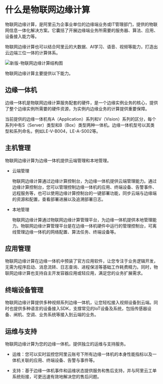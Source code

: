 什么是物联网边缘计算 
===============================

物联网边缘计算，是阿里云为企事业单位的边缘端业务或IT管理部门，提供的物联网信息一体化解决方案。它囊括了开展边缘端业务所需要的服务器、算法、应用、设备接入能力等。

物联网边缘计算也可以结合阿里云的大数据、AI学习、语音、视频等能力，打造出云边端三位一体的计算体系。

![新版-物联网边缘计算结构图](https://static-aliyun-doc.oss-accelerate.aliyuncs.com/assets/img/zh-CN/9601564061/p175385.png)

物联网边缘计算主要提供以下能力。

边缘一体机 
--------------------------

边缘一体机是物联网边缘计算服务配套的硬件，是一个边缘实例业务的核心，提供了整个边缘实例所需要的硬件资源，为实例内边缘业务的计算提供重要保障。

当前提供的边缘一体机有A（Application）系列和V（Vision）系列的区分，每个系列中有S（Server）类型和B（Box）类型两种一体机。边缘一体机型号以其类型和系列命名，例如LE-V-B004，LE-A-S002等。

主机管理 
-------------------------

物联网边缘计算为边缘一体机提供云端管理和本地管理。

* 云端管理

  物联网边缘计算通过边缘计算控制台，为边缘一体机提供云端管理能力。通过边缘计算控制台，您可以管理控制边缘一体机的应用、终端设备、告警事件、远程服务等，也可以使用边缘计算控制台的一键部署功能，同步云端与边缘端的资源和配置，查看部署进展以及追溯部署日志。
  

* 本地管理

  物联网边缘计算通过物联网边缘计算管理平台，为边缘一体机提供本地管理能力。物联网边缘计算管理平台是在边缘一体机硬件中运行的管理控制台，可离线管理边缘一体机的网络配置、算法任务、终端设备等。
  




应用管理 
-------------------------

物联网边缘计算在边缘一体机中预装了官方应用软件，让您专注于业务逻辑开发，无需为程序启动、消息流转、日志查询、进程保活等基础工作耗费精力。同时，物联网边缘计算也支持自主开发容器应用或轻应用，满足您的业务扩展需求。

终端设备管理 
---------------------------

物联网边缘计算提供多种视频系列边缘一体机，让您轻松接入视频设备到云端。同时也提供多种语言的设备接入SDK，支撑常见的IoT设备及系统，包括传感器设备、闸机、空调、业务系统等接入到云端的业务。

运维与支持 
--------------------------

物联网边缘计算为您的边缘一体机，提供独立的运维与支持服务。

* 运维：您可以实时监控您阿里云账号下所有边缘一体机的本身性能指标以及一体机关联的应用、终端设备、告警与事件等。

  

* 支持：基于边缘一体机事件和运维状态提供服务和售后支持，并与阿里云工单系统衔接，可更迅速有效地解决您的售后问题。

  



